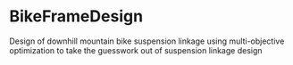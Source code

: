 # BikeFrameDesign
Design of downhill mountain bike suspension linkage using multi-objective optimization to take the guesswork out of suspension linkage design

